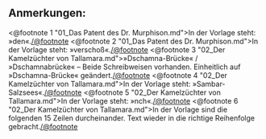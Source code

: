 <h2>Anmerkungen:</h2>

<@footnote 1 "01_Das Patent des Dr. Murphison.md">In der Vorlage steht: »den«.</@footnote>
<@footnote 2 "01_Das Patent des Dr. Murphison.md">In der Vorlage steht: »verschoß«.</@footnote>
<@footnote 3 "02_Der Kamelzüchter von Tallamara.md">»Dschamna-Brücke« / »Dschamnabrücke« – Beide Schreibweisen vorhanden. Einheitlich auf »Dschamna-Brücke« geändert.</@footnote>
<@footnote 4 "02_Der Kamelzüchter von Tallamara.md">In der Vorlage steht: »Sambar-Salzsees«.</@footnote>
<@footnote 5 "02_Der Kamelzüchter von Tallamara.md">In der Vorlage steht: »nch«.</@footnote>
<@footnote 6 "02_Der Kamelzüchter von Tallamara.md">In der Vorlage sind die folgenden 15 Zeilen durcheinander. Text wieder in die richtige Reihenfolge gebracht.</@footnote>


